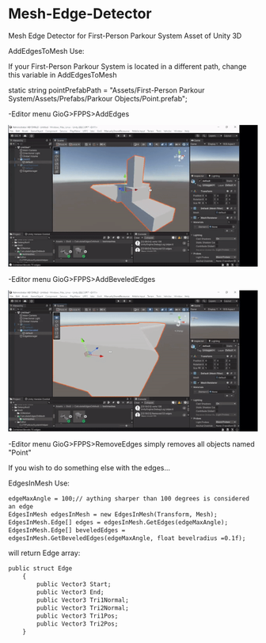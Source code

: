 # Mesh-Edge-Detector
Mesh Edge Detector for First-Person Parkour System Asset of Unity 3D

AddEdgesToMesh Use:

If your First-Person Parkour System is located in a different path, change this variable in AddEdgesToMesh

static string pointPrefabPath = "Assets/First-Person Parkour System/Assets/Prefabs/Parkour Objects/Point.prefab";

-Editor menu GioG>FPPS>AddEdges   	

![](https://raw.githubusercontent.com/betsukelig/Mesh-Edge-Detector/main/edgeDetectDemo1.gif)

-Editor menu GioG>FPPS>AddBeveledEdges  

![](https://raw.githubusercontent.com/betsukelig/Mesh-Edge-Detector/main/edgeDetectDemo2.gif)

-Editor menu GioG>FPPS>RemoveEdges simply removes all objects named "Point" 

If you wish to do something else with the edges...

EdgesInMesh Use:

	edgeMaxAngle = 100;// aything sharper than 100 degrees is considered an edge
	EdgesInMesh edgesInMesh = new EdgesInMesh(Transform, Mesh);
	EdgesInMesh.Edge[] edges = edgesInMesh.GetEdges(edgeMaxAngle);
	EdgesInMesh.Edge[] beveledEdges = edgesInMesh.GetBeveledEdges(edgeMaxAngle, float bevelradius =0.1f);
        
will return Edge array:

 	public struct Edge
    	{
        	public Vector3 Start;
        	public Vector3 End;
        	public Vector3 Tri1Normal;
        	public Vector3 Tri2Normal;
        	public Vector3 Tri1Pos;
        	public Vector3 Tri2Pos;
    	}
